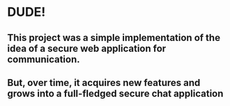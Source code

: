 # DUDE!
## This project was a simple implementation of the idea of a secure web application for communication.
## But, over time, it acquires new features and grows into a full-fledged secure chat application
